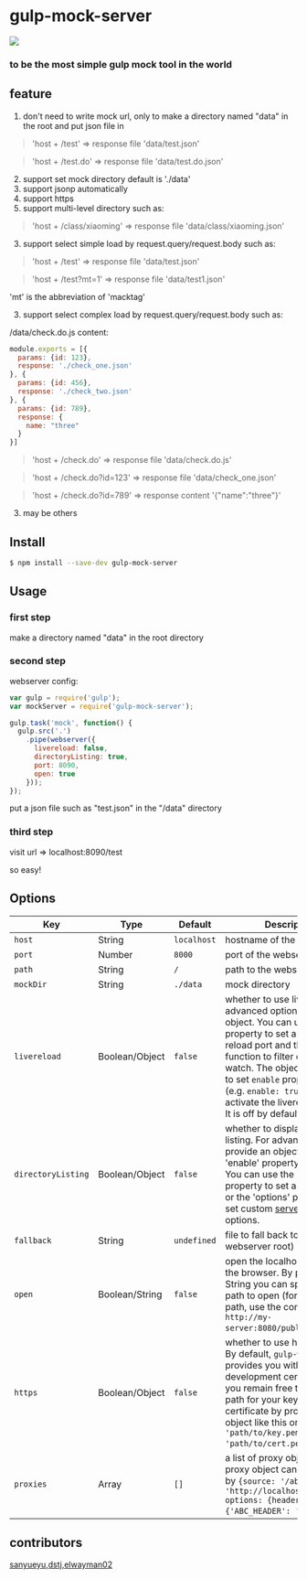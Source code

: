 # gulp-mock-server
<img src="http://i3.tietuku.com/f13139dfa841e17d.png" /><br />
### to be the most simple gulp mock tool in the world

## feature
1. don't need to write mock url, only to make a directory named "data" in the root and put json file in 
 >'host + /test'  => response file 'data/test.json'

 >'host + /test.do'  => response file 'data/test.do.json'

2. support set mock directory default is './data'
2. support jsonp automatically 
3. support https
3. support multi-level directory such as: 

 >'host + /class/xiaoming'  => response file 'data/class/xiaoming.json'

3. support select simple load by request.query/request.body such as: 
 >'host + /test'  => response file 'data/test.json'

 >'host + /test?mt=1' => response file 'data/test1.json'

 'mt' is the abbreviation of 'macktag'

3. support select complex load by request.query/request.body such as: 

/data/check.do.js content:

```javascript
module.exports = [{
  params: {id: 123},
  response: './check_one.json'
}, {
  params: {id: 456},
  response: './check_two.json'
}, {
  params: {id: 789},
  response: {
    name: "three"
  }
}]
```

 >'host + /check.do'  => response file 'data/check.do.js'

 >'host + /check.do?id=123'  => response file 'data/check_one.json'

 >'host + /check.do?id=789'  => response content '{"name":"three"}'

3. may be others

## Install

```sh
$ npm install --save-dev gulp-mock-server
```

## Usage

### first step
make a directory named "data" in the root directory

### second step
webserver config: 

```js
var gulp = require('gulp');
var mockServer = require('gulp-mock-server');

gulp.task('mock', function() {
  gulp.src('.')
    .pipe(webserver({
      livereload: false,
      directoryListing: true,
      port: 8090,
      open: true
    }));
});
```
put a json file such as "test.json" in the "/data" directory

### third step
visit url => localhost:8090/test

 so easy!

## Options

Key | Type | Default | Description |
--- | --- | --- | --- |
`host` | String | `localhost` | hostname of the webserver
`port` | Number | `8000` | port of the webserver
`path` | String | `/` | path to the webserver
`mockDir` | String | `./data` | mock directory
`livereload` | Boolean/Object | `false` | whether to use livereload. For advanced options, provide an object. You can use the 'port' property to set a custom live reload port and the `filter` function to filter out files to watch. The object also needs to set `enable` property to true (e.g. `enable: true`) in order to activate the livereload mode. It is off by default.
`directoryListing` | Boolean/Object | `false` | whether to display a directory listing. For advanced options, provide an object with the 'enable' property set to true. You can use the 'path' property to set a custom path or the 'options' property to set custom [serve-index](https://github.com/expressjs/serve-index) options.
`fallback` | String | `undefined` | file to fall back to (relative to webserver root)
`open` | Boolean/String | `false` | open the localhost server in the browser. By providing a String you can specify the path to open (for complete path, use the complete url `http://my-server:8080/public/`) .
`https` | Boolean/Object | `false` | whether to use https or not. By default, `gulp-webserver` provides you with a development certificate but you remain free to specify a path for your key and certificate by providing an object like this one: `{key: 'path/to/key.pem', cert: 'path/to/cert.pem'}`.
`proxies` | Array | `[]`| a list of proxy objects.  Each proxy object can be specified by `{source: '/abc', target: 'http://localhost:8080/abc', options: {headers: {'ABC_HEADER': 'abc'}}}`.

## contributors

[sanyueyu](https://github.com/sanyueyu),[dstj](https://github.com/dstj),[elwayman02](https://github.com/elwayman02)
